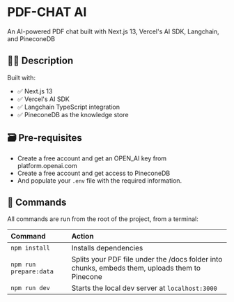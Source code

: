 # PDF-CHAT AI

An AI-powered PDF chat built with Next.js 13, Vercel's AI SDK, Langchain, and PineconeDB

## 👩‍🚀 Description

Built with:
- ✅ Next.js 13
- ✅ Vercel's AI SDK
- ✅ Langchain TypeScript integration
- ✅ PineconeDB as the knowledge store

## 🗃️ Pre-requisites
- Create a free account and get an OPEN_AI key from platform.openai.com
- Create a free account and get access to PineconeDB
- And populate your `.env` file with the required information.


## 🧞 Commands

All commands are run from the root of the project, from a terminal:

| Command               | Action                                          |
| :-------------------- | :-----------------------------------------------|
| `npm install`         | Installs dependencies                           |
| `npm run prepare:data`| Splits your PDF file under the /docs folder into chunks, embeds them, uploads them to Pinecone|
| `npm run dev`         | Starts the local dev server at `localhost:3000` |
